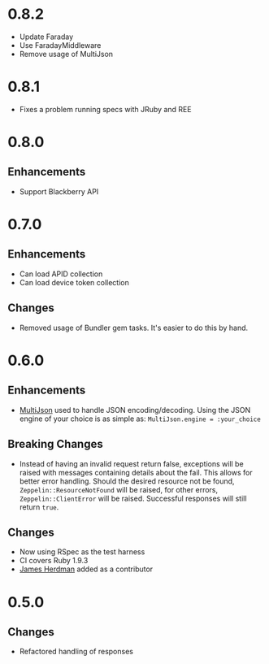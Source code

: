 # 0.8.2

* Update Faraday
* Use FaradayMiddleware
* Remove usage of MultiJson

# 0.8.1

* Fixes a problem running specs with JRuby and REE

# 0.8.0

## Enhancements

* Support Blackberry API

# 0.7.0

## Enhancements

* Can load APID collection
* Can load device token collection

## Changes

* Removed usage of Bundler gem tasks. It's easier to do this by hand.

# 0.6.0

## Enhancements

* [MultiJson](https://github.com/intridea/multi_json) used to handle JSON
  encoding/decoding. Using the JSON engine of your choice is as simple
  as: `MultiJson.engine = :your_choice`

## Breaking Changes

* Instead of having an invalid request return false, exceptions will be raised
  with messages containing details about the fail. This allows for
  better error handling. Should the desired resource not be found,
  `Zeppelin::ResourceNotFound` will be raised, for other errors,
  `Zeppelin::ClientError` will be raised. Successful responses will still
  return `true`.

## Changes

* Now using RSpec as the test harness
* CI covers Ruby 1.9.3
* [James Herdman](https://github.com/jherdman) added as a contributor

# 0.5.0

## Changes

* Refactored handling of responses
